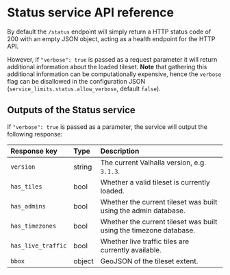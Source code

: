# Status service API reference

By default the `/status` endpoint will simply return a HTTP status code of 200 with an empty JSON object, acting as a health endpoint for the HTTP API. 

However, if `"verbose": true` is passed as a request parameter it will return additional information about the loaded tileset. **Note** that gathering this additional information can be computationally expensive, hence the `verbose` flag can be disallowed in the configuration JSON (`service_limits.status.allow_verbose`, default `false`).

## Outputs of the Status service

If `"verbose": true` is passed as a parameter, the service will output the following response:

| Response key       | Type   | Description  |
| :----------------- | :----- | :----------- |
| `version`          | string | The current Valhalla version, e.g. `3.1.3`. |
| `has_tiles`        | bool   | Whether a valid tileset is currently loaded. |
| `has_admins`       | bool   | Whether the current tileset was built using the admin database. |
| `has_timezones`    | bool   | Whether the current tileset was built using the timezone database. |
| `has_live_traffic` | bool   | Whether live traffic tiles are currently available. |
| `bbox`             | object | GeoJSON of the tileset extent. |
